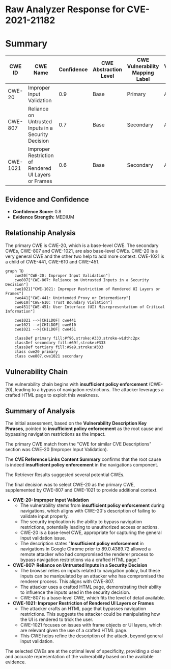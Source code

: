 # Raw Analyzer Response for CVE-2021-21182

# Summary
| CWE ID | CWE Name | Confidence | CWE Abstraction Level | CWE Vulnerability Mapping Label | CWE-Vulnerability Mapping Notes |
|---|---|---|---|---|---|
| CWE-20 | Improper Input Validation | 0.9 | Base | Primary | Allowed |
| CWE-807 | Reliance on Untrusted Inputs in a Security Decision | 0.7 | Base | Secondary | Allowed |
| CWE-1021 | Improper Restriction of Rendered UI Layers or Frames | 0.6 | Base | Secondary | Allowed |

## Evidence and Confidence

*   **Confidence Score:** 0.8
*   **Evidence Strength:** MEDIUM

## Relationship Analysis
The primary CWE is CWE-20, which is a base-level CWE. The secondary CWEs, CWE-807 and CWE-1021, are also base-level CWEs. CWE-20 is a very general CWE and the other two help to add more context.
CWE-1021 is a child of CWE-441, CWE-610 and CWE-451.

```mermaid
graph TD
    cwe20["CWE-20: Improper Input Validation"]
    cwe807["CWE-807: Reliance on Untrusted Inputs in a Security Decision"]
    cwe1021["CWE-1021: Improper Restriction of Rendered UI Layers or Frames"]
    cwe441["CWE-441: Unintended Proxy or Intermediary"]
    cwe610["CWE-610: Trust Boundary Violation"]
    cwe451["CWE-451: User Interface (UI) Misrepresentation of Critical Information"]
    
    cwe1021 -->|CHILDOF| cwe441
    cwe1021 -->|CHILDOF| cwe610
    cwe1021 -->|CHILDOF| cwe451
    
    classDef primary fill:#f96,stroke:#333,stroke-width:2px
    classDef secondary fill:#69f,stroke:#333
    classDef tertiary fill:#9e9,stroke:#333
    class cwe20 primary
    class cwe807,cwe1021 secondary
```

## Vulnerability Chain
The vulnerability chain begins with **insufficient policy enforcement** (CWE-20), leading to a bypass of navigation restrictions. The attacker leverages a crafted HTML page to exploit this weakness.

## Summary of Analysis
The initial assessment, based on the **Vulnerability Description Key Phrases**, pointed to **insufficient policy enforcement** as the root cause and bypassing navigation restrictions as the impact.

The primary CWE match from the "CWE for similar CVE Descriptions" section was CWE-20 (Improper Input Validation).

The **CVE Reference Links Content Summary** confirms that the root cause is indeed **insufficient policy enforcement** in the navigations component.

The Retriever Results suggested several potential CWEs.

The final decision was to select CWE-20 as the primary CWE, supplemented by CWE-807 and CWE-1021 to provide additional context.

*   **CWE-20: Improper Input Validation**
    *   The vulnerability stems from **insufficient policy enforcement** during navigations, which aligns with CWE-20's description of failing to validate input properly.
    *   The security implication is the ability to bypass navigation restrictions, potentially leading to unauthorized access or actions.
    *   CWE-20 is a base-level CWE, appropriate for capturing the general input validation issue.
    *   The description states "**Insufficient policy enforcement** in navigations in Google Chrome prior to 89.0.4389.72 allowed a remote attacker who had compromised the renderer process to bypass navigation restrictions via a crafted HTML page."
*   **CWE-807: Reliance on Untrusted Inputs in a Security Decision**
    *   The browser relies on inputs related to navigation policy, but these inputs can be manipulated by an attacker who has compromised the renderer process. This aligns with CWE-807.
    *   The attacker uses a crafted HTML page, demonstrating their ability to influence the inputs used in the security decision.
    *   CWE-807 is a base-level CWE, which fits the level of detail available.
*   **CWE-1021: Improper Restriction of Rendered UI Layers or Frames**
    *   The attacker crafts an HTML page that bypasses navigation restrictions. This suggests the attacker could be manipulating how the UI is rendered to trick the user.
    *   CWE-1021 focuses on issues with frame objects or UI layers, which are relevant given the use of a crafted HTML page.
    *   This CWE helps refine the description of the attack, beyond general input validation.

The selected CWEs are at the optimal level of specificity, providing a clear and accurate representation of the vulnerability based on the available evidence.